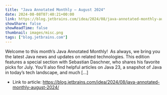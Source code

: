 ```yaml
---
title: "Java Annotated Monthly – August 2024"
date: 2024-08-08T07:40:21+00:00
link: https://blog.jetbrains.com/idea/2024/08/java-annotated-monthly-august-2024/
showShare: false
showReadTime: false
thumbnail: images/misc.png
tags: ["blog.jetbrains.com"]
---
```

Welcome to this month’s Java Annotated Monthly!  As always, we bring you the latest Java news and updates on related technologies. This edition features a special section with Sebastian Daschner, who shares his favorite picks for July. You’ll also find helpful articles on Java 23, a snapshot of Java in today’s tech landscape, and much […]

- Link to article: https://blog.jetbrains.com/idea/2024/08/java-annotated-monthly-august-2024/